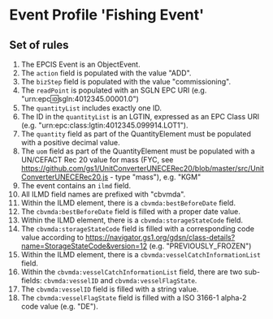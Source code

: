 # Event Profile 'Fishing Event'

## Set of rules

1. The EPCIS Event is an ObjectEvent.
2. The `action` field is populated with the value "ADD".
3. The `bizStep` field is populated with the value "commissioning".
4. The `readPoint` is populated with an SGLN EPC URI (e.g. "urn:epc:id:sgln:4012345.00001.0")
5. The `quantityList` includes exactly one ID.
6. The ID in the `quantityList` is an LGTIN, expressed as an EPC Class URI (e.g. "urn:epc:class:lgtin:4012345.099914.LOT1").
7. The `quantity` field as part of the QuantityElement must be populated with a positive decimal value. 
8. The `uom` field as part of the QuantityElement must be populated with a UN/CEFACT Rec 20 value for mass (FYC, see https://github.com/gs1/UnitConverterUNECERec20/blob/master/src/UnitConverterUNECERec20.js - type "mass"), e.g. "KGM"
9. The event contains an `ilmd` field.
10. All ILMD field names are prefixed with "cbvmda".
11. Within the ILMD element, there is a `cbvmda:bestBeforeDate` field.
12. The `cbvmda:bestBeforeDate` field is filled with a proper date value.
13. Within the ILMD element, there is a `cbvmda:storageStateCode` field.
14. The `cbvmda:storageStateCode` field is filled with a corresponding code value according to https://navigator.gs1.org/gdsn/class-details?name=StorageStateCode&version=12 (e.g. "PREVIOUSLY_FROZEN")
15. Within the ILMD element, there is a `cbvmda:vesselCatchInformationList` field.
16. Within the `cbvmda:vesselCatchInformationList` field, there are two sub-fields: `cbvmda:vesselID` and `cbvmda:vesselFlagState`.
17. The `cbvmda:vesselID` field is filled with a string value.
18. The `cbvmda:vesselFlagState` field is filled with a ISO 3166-1 alpha-2 code value (e.g. "DE").
